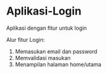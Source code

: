 # Aplikasi-Login
Aplikasi dengan fitur untuk login

Alur fitur Login:

1. Memasukan email dan password
2. Memvalidasi masukan
3. Menampilan halaman home/utama
